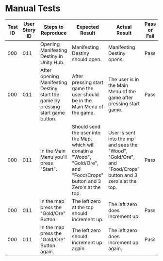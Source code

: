 # Manual Tests


| Test ID | User Story ID | Steps to Reproduce | Expected Result | Actual Result | Pass or Fail |
|----------------|---------------|-------------|---------------------|--------|--------|
|            000 |           011 | Opening Manifesting Destiny in Unity Hub. | Manifesting Destiny should open. | Manifesting Destiny opens. | Pass |
|            000 |           011 | After opening Manifesting Destiny start the game by pressing start game button. | After pressing start game the user should be in the Main Menu of the game. | The user is in the Main Menu of the game after pressing start game. | Pass |
|            000 |           011 | In the Main Menu you'll press "Start". | Should send the user into the Map, which will conatin a "Wood", "Gold/Ore", and "Food/Crops" button and 3 Zero's at the top. | User is sent into the mp and sees the "Wood", "Gold/Ore", and "Food/Crops" button and 3 zero's at the top. | Pass |
|            000 |           011 | In the map press the "Gold/Ore" Button. | The left zero at the top should increment up. | The left zero does increment up. | Pass |
|            000 |           011 | In the map press the "Gold/Ore" Button again. | The left zero should increment up again. | The left zero does increment up again. | Pass |
